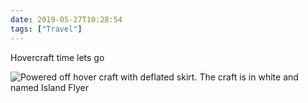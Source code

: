 ```yaml
---
date: 2019-05-27T10:28:54
tags: ["Travel"]
---
```

Hovercraft time lets go

![Powered off hover craft with deflated skirt. The craft is in white and named Island Flyer](https://cdn.geekyaubergine.com/2018/IMG_5265.jpeg)

